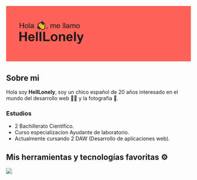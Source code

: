 

<img src="profile.png">



<h2>Sobre mi</h2>

Hola soy **HellLonely**, soy un chico español de 20 años interesado en el mundo del desarrollo web 👨‍💻 y la fotografia 📸.



### Estudios

- 2 Bachillerato Cientifico.
- Curso especializacion Ayudante de laboratorio.
- Actualmente cursando 2 DAW (Desarrollo de aplicaciones web).


<h2>Mis herramientas y tecnologías favoritas ⚙️</h2>

<img src="https://skillicons.dev/icons?i=js,php,py,lua,java,vue,html,css,docker,mysql,tailwind,bots"/>